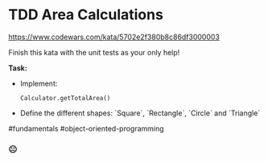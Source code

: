 # TDD Area Calculations

https://www.codewars.com/kata/5702e2f380b8c86df3000003

Finish this kata with the unit tests as your only help!

__Task:__

- Implement:

  ```
  Calculator.getTotalArea()
  ```

- Define the different shapes: \`Square\`, \`Rectangle\`, \`Circle\` and \`Triangle\`

#fundamentals #object-oriented-programming

### :neutral_face:
